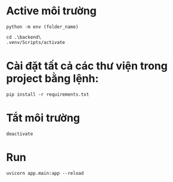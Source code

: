 # Active môi trường
```
python -m env (folder_name)

cd .\backend\
.venv/Scripts/activate
```
# Cài đặt tất cả các thư viện trong project bằng lệnh:

```
pip install -r requirements.txt
```
# Tắt môi trường
```
deactivate
```
# Run 
```
uvicorn app.main:app --reload
```